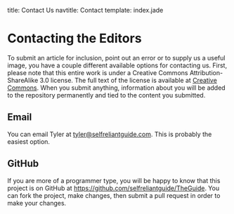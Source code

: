 title: Contact Us
navtitle: Contact
template: index.jade


Contacting the Editors
======================

To submit an article for inclusion, point out an error or to supply us a useful image, you have a couple different available options for contacting us.  First, please note that this entire work is under a Creative Commons Attribution-ShareAlike 3.0 license.  The full text of the license is available at [Creative Commons].  When you submit anything, information about you will be added to the repository permanently and tied to the content you submitted.

[Creative Commons]: http://creativecommons.org/licenses/by-sa/3.0/

Email
-----

You can email Tyler at <tyler@selfreliantguide.com>.  This is probably the easiest option.

GitHub
------

If you are more of a programmer type, you will be happy to know that this project is on GitHub at <https://github.com/selfreliantguide/TheGuide>.  You can fork the project, make changes, then submit a pull request in order to make your changes.
